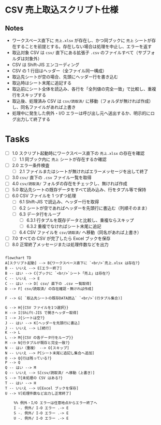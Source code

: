 # CSV 売上取込スクリプト仕様

## Notes

- ワークスペース直下に `売上.xlsx` が存在し、かつ同ブックに `売上` シートが存在することを前提とする。存在しない場合は処理を中止し、エラーを返す
- 取込対象 CSV は `csv/` 直下にある拡張子 `.csv` のファイルすべて（サブフォルダは対象外）
- CSV は Shift-JIS エンコーディング
- CSV の 1 行目はヘッダー（全ファイル同一構成）
- 取込先シートが空の場合、先頭にヘッダー行を書き込む
- 取込時はシート末尾に追記する
- 取込前にシート全体を読込み、各行を「全列値の完全一致」で比較し、重複行をスキップする
- 取込後、処理済み CSV は `csv/読取済/` に移動（フォルダが無ければ作成）し、同名ファイルがあれば上書き
- 処理中に発生した例外・I/O エラーは呼び出し元へ送出するか、明示的にログ出力して終了する

# Tasks

- [ ] 1.0 スクリプト起動時にワークスペース直下の `売上.xlsx` の存在を確認
  - [ ] 1.1 同ブック内に `売上` シートが存在するか確認
- [ ] 2.0 エラー条件検査
  - [ ] 2.1 ファイルまたはシートが無ければエラーメッセージを出して終了
- [ ] 3.0 `csv/` 直下の `.csv` ファイル一覧を取得
- [ ] 4.0 `csv/読取済/` フォルダの存在をチェックし、無ければ作成
- [ ] 5.0 取込先シートの既存データをすべて読み込み、行をタプル等で保持
- [ ] 6.0 CSV ファイルを 1 つずつ処理
  - [ ] 6.1 Shift-JIS で読込み、ヘッダー行を取得
  - [ ] 6.2 シートが空であればヘッダーを先頭行に書込む（列順そのまま）
  - [ ] 6.3 データ行をループ
    - [ ] 6.3.1 行タプルを既存データと比較し、重複ならスキップ
    - [ ] 6.3.2 重複でなければシート末尾に追記
  - [ ] 6.4 CSV ファイルを `csv/読取済/` へ移動（同名があれば上書き）
- [ ] 7.0 すべての CSV が完了したら Excel ブックを保存
- [ ] 8.0 正常終了メッセージまたは処理件数などを出力

```mermaid

flowchart TD
A[スクリプト起動] --> B{ワークスペース直下に `<br/>`売上.xlsx は存在?}
B -- いいえ --> E[エラー終了]
B -- はい --> C{ブックに `<br/>`シート「売上」は存在?}
C -- いいえ --> E
C -- はい --> D[ csv/ 直下の .csv 一覧取得]
D --> F[ csv/読取済/ の存在確認・無ければ作成]

F --> G[ `取込先シートの既存DATA読込` `<br/>`(行タプル集合)]

G --> H{{CSV ファイルを1つ選択}}
H --> I[Shift-JIS で開きヘッダー取得]
I --> J{シートは空?}
J -- はい --> K[ヘッダーを先頭行に書込]
J -- いいえ --> L[続行]
K --> L
L --> M{{CSV の各データ行をループ}}
M --> N{行タプルが既存と完全一致?}
N -- はい（重複） --> O[スキップ]
N -- いいえ --> P[シート末尾に追記し集合へ追加]
O --> Q{行は残っている?}
P --> Q
Q -- はい --> M
Q -- いいえ --> S[csv/読取済/ へ移動（上書き）]
S --> T{未処理の CSV はある?}
T -- はい --> H
T -- いいえ --> U[Excel ブックを保存]
U --> V[処理件数など出力し正常終了]

    %% 例外・I/O エラーは任意地点からエラー終了へ
    I -. 例外/ I-O エラー .-> E
    S -. 例外/ I-O エラー .-> E
    U -. 例外/ I-O エラー .-> E

```
